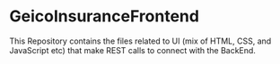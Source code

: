# GeicoInsuranceFrontend
This Repository contains the files related to UI (mix of HTML, CSS, and JavaScript etc) that make REST calls to connect with the BackEnd.
